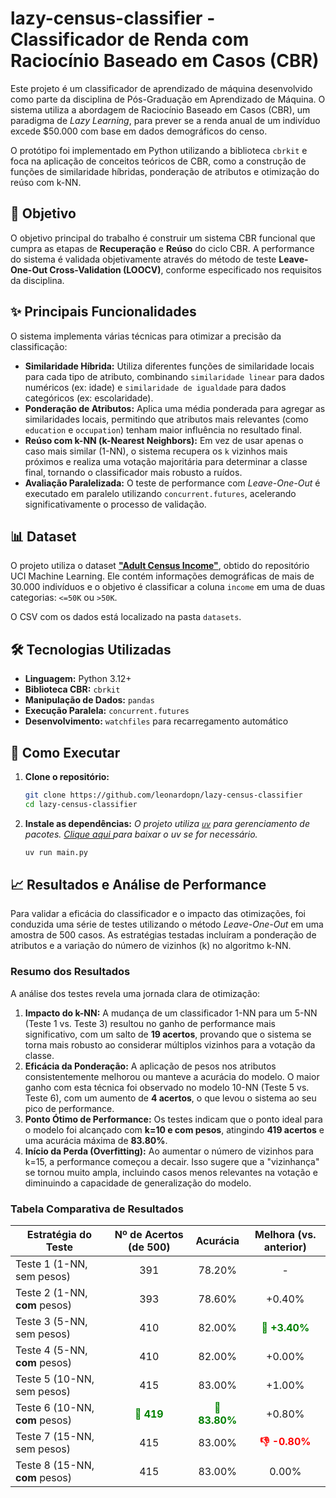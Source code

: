 # lazy-census-classifier - Classificador de Renda com Raciocínio Baseado em Casos (CBR)

Este projeto é um classificador de aprendizado de máquina desenvolvido como parte da disciplina de Pós-Graduação em Aprendizado de Máquina. O sistema utiliza a abordagem de Raciocínio Baseado em Casos (CBR), um paradigma de _Lazy Learning_, para prever se a renda anual de um indivíduo excede $50.000 com base em dados demográficos do censo.

O protótipo foi implementado em Python utilizando a biblioteca `cbrkit` e foca na aplicação de conceitos teóricos de CBR, como a construção de funções de similaridade híbridas, ponderação de atributos e otimização do reúso com k-NN.

## 🎯 Objetivo

O objetivo principal do trabalho é construir um sistema CBR funcional que cumpra as etapas de **Recuperação** e **Reúso** do ciclo CBR. A performance do sistema é validada objetivamente através do método de teste **Leave-One-Out Cross-Validation (LOOCV)**, conforme especificado nos requisitos da disciplina.

## ✨ Principais Funcionalidades

O sistema implementa várias técnicas para otimizar a precisão da classificação:

-   **Similaridade Híbrida:** Utiliza diferentes funções de similaridade locais para cada tipo de atributo, combinando `similaridade linear` para dados numéricos (ex: idade) e `similaridade de igualdade` para dados categóricos (ex: escolaridade).
-   **Ponderação de Atributos:** Aplica uma média ponderada para agregar as similaridades locais, permitindo que atributos mais relevantes (como `education` e `occupation`) tenham maior influência no resultado final.
-   **Reúso com k-NN (k-Nearest Neighbors):** Em vez de usar apenas o caso mais similar (1-NN), o sistema recupera os `k` vizinhos mais próximos e realiza uma votação majoritária para determinar a classe final, tornando o classificador mais robusto a ruídos.
-   **Avaliação Paralelizada:** O teste de performance com _Leave-One-Out_ é executado em paralelo utilizando `concurrent.futures`, acelerando significativamente o processo de validação.

## 📊 Dataset

O projeto utiliza o dataset [**"Adult Census Income"**](https://www.kaggle.com/datasets/mosapabdelghany/adult-income-prediction-dataset), obtido do repositório UCI Machine Learning. Ele contém informações demográficas de mais de 30.000 indivíduos e o objetivo é classificar a coluna `income` em uma de duas categorias: `<=50K` ou `>50K`.

O CSV com os dados está localizado na pasta `datasets`.

## 🛠️ Tecnologias Utilizadas

-   **Linguagem:** Python 3.12+
-   **Biblioteca CBR:** `cbrkit`
-   **Manipulação de Dados:** `pandas`
-   **Execução Paralela:** `concurrent.futures`
-   **Desenvolvimento:** `watchfiles` para recarregamento automático

## 🚀 Como Executar

1.  **Clone o repositório:**

    ```bash
    git clone https://github.com/leonardopn/lazy-census-classifier
    cd lazy-census-classifier
    ```

2.  **Instale as dependências:**
    _O projeto utiliza [`uv`](https://docs.astral.sh/uv/) para gerenciamento de pacotes. [Clique aqui ](https://docs.astral.sh/uv/) para baixar o uv se for necessário._

    ```bash
    uv run main.py
    ```

## 📈 Resultados e Análise de Performance

Para validar a eficácia do classificador e o impacto das otimizações, foi conduzida uma série de testes utilizando o método _Leave-One-Out_ em uma amostra de 500 casos. As estratégias testadas incluíram a ponderação de atributos e a variação do número de vizinhos (k) no algoritmo k-NN.

### Resumo dos Resultados

A análise dos testes revela uma jornada clara de otimização:

1.  **Impacto do k-NN:** A mudança de um classificador 1-NN para um 5-NN (Teste 1 vs. Teste 3) resultou no ganho de performance mais significativo, com um salto de **19 acertos**, provando que o sistema se torna mais robusto ao considerar múltiplos vizinhos para a votação da classe.
2.  **Eficácia da Ponderação:** A aplicação de pesos nos atributos consistentemente melhorou ou manteve a acurácia do modelo. O maior ganho com esta técnica foi observado no modelo 10-NN (Teste 5 vs. Teste 6), com um aumento de **4 acertos**, o que levou o sistema ao seu pico de performance.
3.  **Ponto Ótimo de Performance:** Os testes indicam que o ponto ideal para o modelo foi alcançado com **k=10 e com pesos**, atingindo **419 acertos** e uma acurácia máxima de **83.80%**.
4.  **Início da Perda (Overfitting):** Ao aumentar o número de vizinhos para k=15, a performance começou a decair. Isso sugere que a "vizinhança" se tornou muito ampla, incluindo casos menos relevantes na votação e diminuindo a capacidade de generalização do modelo.

### Tabela Comparativa de Resultados

| Estratégia do Teste            |                  Nº de Acertos (de 500)                  |                          Acurácia                           |                   Melhora (vs. anterior)                    |
| ------------------------------ | :------------------------------------------------------: | :---------------------------------------------------------: | :---------------------------------------------------------: |
| Teste 1 (1-NN, sem pesos)      |                           391                            |                           78.20%                            |                              -                              |
| Teste 2 (1-NN, **com** pesos)  |                           393                            |                           78.60%                            |                           +0.40%                            |
| Teste 3 (5-NN, sem pesos)      |                           410                            |                           82.00%                            | <span style="color:green;font-weight:bold">👑 +3.40%</span> |
| Teste 4 (5-NN, **com** pesos)  |                           410                            |                           82.00%                            |                           +0.00%                            |
| Teste 5 (10-NN, sem pesos)     |                           415                            |                           83.00%                            |                           +1.00%                            |
| Teste 6 (10-NN, **com** pesos) | <span style="color:green;font-weight:bold">👑 419</span> | <span style="color:green;font-weight:bold">👑 83.80%</span> |                           +0.80%                            |
| Teste 7 (15-NN, sem pesos)     |                           415                            |                           83.00%                            |  <span style="color:red;font-weight:bold">👎 -0.80%</span>  |
| Teste 8 (15-NN, **com** pesos) |                           415                            |                           83.00%                            |                            0.00%                            |
